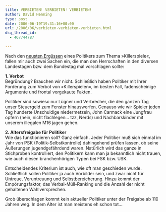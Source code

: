 ```yaml
---
title: VERBIETEN! VERBIETEN! VERBIETEN!
author: David Henning
type: post
date: 2006-06-19T19:31:16+00:00
url: /2006/06/verbieten-verbieten-verbieten.html
dsq_thread_id:
  - 467744787

---
```

Nach den [neusten Ergüssen][1] eines Politikers zum Thema »Killerspiele«, fallen mir auch zwei Sachen ein, die man den Herrschaften in den diversen Landestagen bzw. dem Bundestag mal vorschlagen sollte:

**1. Verbot**  
Begründung? Brauchen wir nicht. Schließlich haben Politiker mit Ihrer Forderung zum Verbot von »Killerspielen«, im besten Fall, fadenscheinige Argumente und frontal vorgekaute Fakten.

Politiker sind sowieso nur Lügner und Verbrecher, die den ganzen Tag unser Steuergeld zum Fenster hinauswerfen. Genauso wie wir Spieler jeden Tag hunderte Unschuldige niedermetzeln, John Carmack eine Jungfrau opfern (nein, nicht flachlegen&#8230; tzz, Nerds) und Nachbarskinder mit unserem illegalen M16 jagen gehen.

**2. Altersfreigabe für Politiker**  
Wie das funktionieren soll? Ganz einfach. Jeder Politiker muß sich einmal im Jahr von PSK (Politik-Selbstkontrolle) dahingehend prüfen lassen, ob seine Äußerungen jugendgefährdend waren. Natürlich wird das ganze in Stichproben kontrolliert, den Politikern kann man ja bekanntlich nicht trauen, wie auch diesen branchenhörigen Typen bei FSK bzw. USK. 

Entscheidendes Kriterium ist auch, wie oft man geschieden wurde. Schließlich sollen Politiker ja auch Vorbilder sein, und zwar nicht für Untreue, Veruntreuung und Selbstbereicherung. Hinzu kommt der Empörungsfaktor, das Verbal-Müll-Ranking und die Anzahl der nicht gehaltenen Wahlversprechen.

Grob überschlagen kommt kein aktueller Politiker unter der Freigabe ab 110 Jahren weg. In dem Alter ist man meistens eh schon tot&#8230;

 [1]: http://www.spiegel.de/netzwelt/politik/0,1518,422223,00.html
